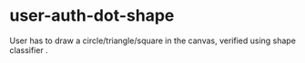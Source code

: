 # user-auth-dot-shape
User has to draw a circle/triangle/square in the canvas, verified using shape classifier .
